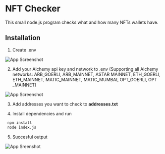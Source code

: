 # NFT Checker
This small node.js program checks what and how many NFTs wallets have.

## Installation
1. Create .env

![App Screenshot](https://snipboard.io/92dbEq.jpg)

2. Add your Alchemy api key and network to .env (Supporting all Alchemy networks: ARB_GOERLI, ARB_MAINNET, ASTAR MAINNET, ETH_GOERLI, ETH_MAINNET, MATIC_MAINNET, MATIC_MUMBAI, OPT_GOERLI, OPT _MAINNET)

![App Screenshot](https://snipboard.io/UTWtqy.jpg)

3. Add addresses you want to check to **addresses.txt** 

4. Install dependencies and run
```bash
 npm install
 node index.js
```

5. Succesful output

![App Sreenshot](https://snipboard.io/kwS24t.jpg)
